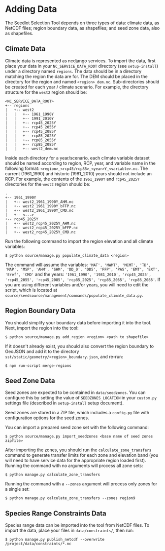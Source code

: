 # Adding Data

The Seedlot Selection Tool depends on three types of data: climate data,
as NetCDF files; region boundary data, as shapefiles; and seed zone
data, also as shapefiles.

## Climate Data

Climate data is represented as ncdjango services. To import the data,
first place your data in your `NC_SERVICE_DATA_ROOT` directory (see
`setup-install`) under a directory named `regions`. The data should be
in a directory matching the region the data are for. The DEM should be
placed in the directory for the region and named `<region>_dem.nc`.
Sub-directories should be created for each year / climate scenario. For
example, the directory structure for the `west2` region should be:

``` text
<NC_SERVICE_DATA_ROOT>
+-- regions
|   +-- west2
|   |   +-- 1961_1990Y
|   |   +-- 1991_2010Y
|   |   +-- rcp45_2025Y
|   |   +-- rcp45_2055Y
|   |   +-- rcp45_2085Y
|   |   +-- rcp85_2025Y
|   |   +-- rcp85_2055Y
|   |   +-- rcp85_2085Y
|   |   +-- west2_dem.nc
```

Inside each directory for a year/scenario, each climate variable dataset
should be named according to region, RCP, year, and variable name in the
following format: `<region>_<rcp45/rcp85>_<year>Y_<variable>.nc`. The
current (1961_1990) and historic (1981_2010) years should not include an
RCP. For example, the contents of the `1961_1990Y` and `rcp45_2025Y`
directories for the `west2` region should be:

``` text
.
+-- 1961_1990Y
|   +-- west2_1961_1990Y_AHM.nc
|   +-- west2_1961_1990Y_bFFP.nc
|   +-- west2_1961_1990Y_CMD.nc
|   +-- <...>
+-- rcp45_2025Y
|   +-- west2_rcp45_2025Y_AHM.nc
|   +-- west2_rcp45_2025Y_bFFP.nc
|   +-- west2_rcp45_2025Y_CMD.nc
```

Run the following command to import the region elevation and all climate
variables:

``` text
$ python source/manage.py populate_climate_data <region>
```

The command will assume the variables:
`'MAT', 'MWMT', 'MCMT', 'TD', 'MAP', 'MSP', 'AHM', 'SHM', 'DD_0', 'DD5', 'FFP', 'PAS', 'EMT', 'EXT', 'Eref', 'CMD'`
and the years:
`'1961_1990', '1981_2010', 'rcp45_2025', 'rcp45_2055', 'rcp45_2085', 'rcp85_2025', 'rcp85_2055', 'rcp85_2085'`.
If you are using different variables and/or years, you will need to edit
the script, which is located at
`source/seedsource/management/commands/populate_climate_data.py`.

## Region Boundary Data

You should simplify your boundary data before importing it into the
tool. Next, import the region into the tool:

``` text
$ python source/manage.py add_region <region> <path to shapefile>
```

If it doesn't already exist, you should also convert the region boundary to GeoJSON and add it to the
directory `sst/static/geometry/<region>_boundary.json`, and re-run:

``` text
$ npm run-script merge-regions
```

## Seed Zone Data

Seed zones are expected to be contained in `data/seedzones`. You can
configure this by setting the value of `SEEDZONES_LOCATION` in your
`custom.py` settings file (described in `setup-install` setup document).

Seed zones are stored in a ZIP file, which includes a `config.py` file
with configuration options for the seed zones.

You can import a prepared seed zone set with the following command:

``` text
$ python source/manage.py import_seedzones <base name of seed zones zipfile>
```

After importing the zones, you should run the `calculate_zone_transfers`
command to generate transfer limits for each zone and elevation band
(you will need to have service data for the appropriate region loaded
first). Running the command with no arguments will process all zone
sets:

``` text
$ python manage.py calculate_zone_transfers
```

Running the command with a `--zones` argument will process only zones for
a single set:

``` text
$ python manage.py calculate_zone_transfers --zones region9
```

## Species Range Constraints Data
Species range data can be imported into the tool from NetCDF files. To import the data, place your files in
`data/constraints/`, then run:

``` text
$ python manage.py publish_netcdf --overwrite /project/data/constraints/*.nc
```